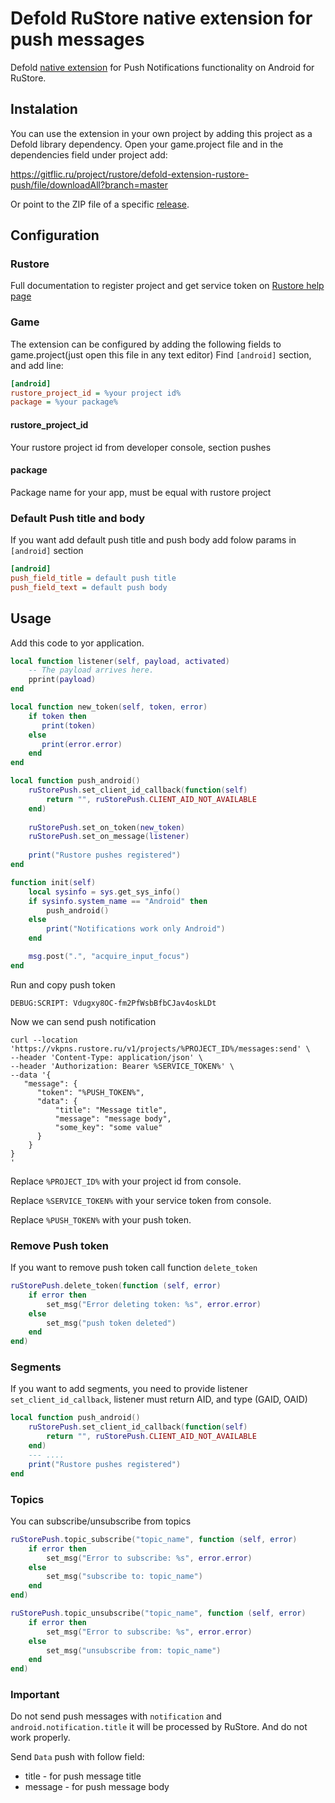 # Defold RuStore native extension for push messages

Defold [native extension](https://www.defold.com/manuals/extensions/) for Push Notifications functionality on Android for RuStore.

## Instalation

You can use the extension in your own project by adding this project as a Defold library dependency. Open your game.project file and in the dependencies field under project add:

<https://gitflic.ru/project/rustore/defold-extension-rustore-push/file/downloadAll?branch=master>

Or point to the ZIP file of a specific [release](https://gitflic.ru/project/rustore/defold-extension-rustore-push/release/).

## Configuration

### Rustore

Full documentation to register project and get service token on [Rustore help page](https://help.rustore.ru/rustore/for_developers/developer-documentation/sdk_push-notifications/sens_push_notifications)

### Game

The extension can be configured by adding the following fields to game.project(just open this file in any text editor)
Find `[android]` section, and add line:

```ini
[android]
rustore_project_id = %your project id%
package = %your package%
```

#### rustore_project_id

Your rustore project id from developer console, section pushes

#### package

Package name for your app, must be equal with rustore project

### Default Push title and body

If you want add default push title and push body add folow params in `[android]` section

```ini
[android]
push_field_title = default push title
push_field_text = default push body
```

## Usage

Add this code to yor application.

```lua
local function listener(self, payload, activated)
    -- The payload arrives here.
    pprint(payload)
end

local function new_token(self, token, error)
    if token then
       print(token)
    else
       print(error.error)
    end
end

local function push_android()
    ruStorePush.set_client_id_callback(function(self)
        return "", ruStorePush.CLIENT_AID_NOT_AVAILABLE
    end)
    
    ruStorePush.set_on_token(new_token)
    ruStorePush.set_on_message(listener)
    
    print("Rustore pushes registered")
end

function init(self)
    local sysinfo = sys.get_sys_info()
    if sysinfo.system_name == "Android" then
        push_android()
    else
        print("Notifications work only Android")
    end

    msg.post(".", "acquire_input_focus")
end
```

Run and copy push token

```log
DEBUG:SCRIPT: Vdugxy8OC-fm2PfWsbBfbCJav4oskLDt
```

Now we can send push notification

```curl
curl --location 'https://vkpns.rustore.ru/v1/projects/%PROJECT_ID%/messages:send' \
--header 'Content-Type: application/json' \
--header 'Authorization: Bearer %SERVICE_TOKEN%' \
--data '{
   "message": {
      "token": "%PUSH_TOKEN%",
      "data": {
          "title": "Message title",
          "message": "message body",
          "some_key": "some value"
      }
    }
}
'
```

Replace `%PROJECT_ID%` with your project id from console.

Replace `%SERVICE_TOKEN%` with your service token from console.

Replace `%PUSH_TOKEN%` with your push token.

### Remove Push token

If you want to remove push token call function `delete_token`

```lua
ruStorePush.delete_token(function (self, error)
    if error then
        set_msg("Error deleting token: %s", error.error)
    else
        set_msg("push token deleted")
    end
end)
```

### Segments

If you want to add segments, you need to provide listener `set_client_id_callback`, listener must return AID, and type (GAID, OAID)

```lua
local function push_android()
    ruStorePush.set_client_id_callback(function(self)
        return "", ruStorePush.CLIENT_AID_NOT_AVAILABLE
    end)
    --- ....
    print("Rustore pushes registered")
end
```

### Topics

You can subscribe/unsubscribe from topics

```lua
ruStorePush.topic_subscribe("topic_name", function (self, error)
    if error then
        set_msg("Error to subscribe: %s", error.error)
    else
        set_msg("subscribe to: topic_name")
    end
end)

ruStorePush.topic_unsubscribe("topic_name", function (self, error)
    if error then
        set_msg("Error to subscribe: %s", error.error)
    else
        set_msg("unsubscribe from: topic_name")
    end
end)
```

### Important

Do not send push messages with `notification` and `android.notification.title` it will be processed by RuStore. And do not work properly.

Send `Data` push with follow field:

- title - for push message title
- message - for push message body
